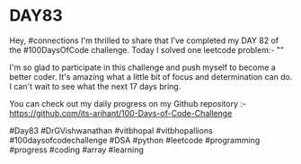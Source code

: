 # DAY83
Hey, #connections I'm thrilled to share that I've completed my DAY 82 of the #100DaysOfCode challenge. Today I solved one leetcode problem:- ""

I'm so glad to participate in this challenge and push myself to become a better coder. It's amazing what a little bit of focus and determination can do. I can't wait to see what the next 17 days bring.

You can check out my daily progress on my Github repository :- https://github.com/its-arihant/100-Days-of-Code-Challenge

#Day83 #DrGVishwanathan #vitbhopal #vitbhopallions #100daysofcodechallenge #DSA #python #leetcode #programming #progress #coding #array #learning 